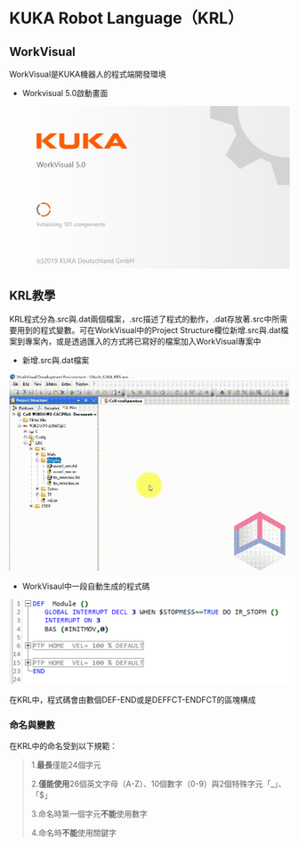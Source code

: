# KUKA Robot Language（KRL）

## WorkVisual

WorkVisual是KUKA機器人的程式端開發環境

- Workvisual 5.0啟動畫面

![Image](./img/KRL/Workvisual_5.0_cover.jpg)

## KRL教學

KRL程式分為.src與.dat兩個檔案，.src描述了程式的動作，.dat存放著.src中所需要用到的程式變數。可在WorkVisual中的Project Structure欄位新增.src與.dat檔案到專案內，或是透過匯入的方式將已寫好的檔案加入WorkVisual專案中

- 新增.src與.dat檔案

![Image](./img/KRL/KRL_CreateSRCfile.gif)

- WorkVisaul中一段自動生成的程式碼

![Image](./img/KRL/KRL_BasisCode.jpg)

在KRL中，程式碼會由數個DEF-END或是DEFFCT-ENDFCT的區塊構成

### 命名與變數

在KRL中的命名受到以下規範：

> 1.**最長**僅能24個字元
> 
> 2.**僅能使用**26個英文字母（A-Z）、10個數字（0-9）與2個特殊字元「_」、「$」
> 
> 3.命名時第一個字元**不能**使用數字
> 
> 4.命名時**不能**使用關鍵字

